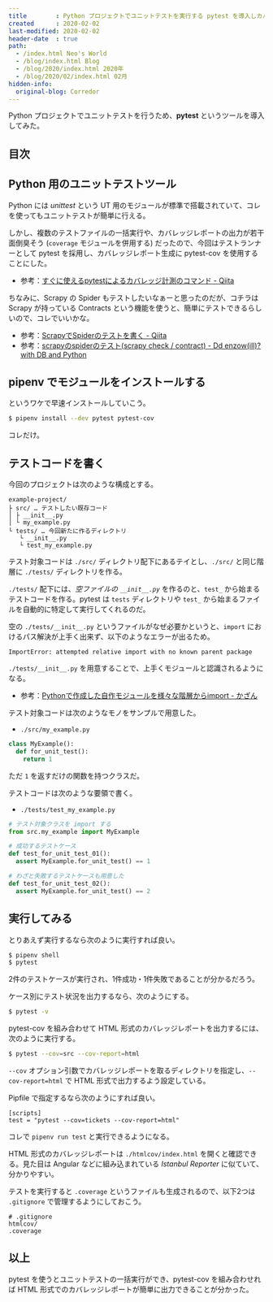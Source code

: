 ```yaml
---
title        : Python プロジェクトでユニットテストを実行する pytest を導入しカバレッジレポートを出力する
created      : 2020-02-02
last-modified: 2020-02-02
header-date  : true
path:
  - /index.html Neo's World
  - /blog/index.html Blog
  - /blog/2020/index.html 2020年
  - /blog/2020/02/index.html 02月
hidden-info:
  original-blog: Corredor
---
```


Python プロジェクトでユニットテストを行うため、**pytest** というツールを導入してみた。

## 目次

## Python 用のユニットテストツール

Python には *unittest* という UT 用のモジュールが標準で搭載されていて、コレを使ってもユニットテストが簡単に行える。

しかし、複数のテストファイルの一括実行や、カバレッジレポートの出力が若干面倒臭そう (`coverage` モジュールを併用する) だったので、今回はテストランナーとして pytest を採用し、カバレッジレポート生成に pytest-cov を使用することにした。

- 参考：[すぐに使えるpytestによるカバレッジ計測のコマンド - Qiita](https://qiita.com/kg1/items/e2fc65e4189faf50bfe6)

ちなみに、Scrapy の Spider もテストしたいなぁーと思ったのだが、コチラは Scrapy が持っている Contracts という機能を使うと、簡単にテストできるらしいので、コレでいいかな。

- 参考：[ScrapyでSpiderのテストを書く - Qiita](https://qiita.com/rhoboro/items/c11da85fb5172c2db5a6)
- 参考：[scrapyのspiderのテスト(scrapy check / contract) - Dd enzow(ill)? with DB and Python](http://www.denzow.me/entry/2018/02/27/001633)

## pipenv でモジュールをインストールする

というワケで早速インストールしていこう。

```bash
$ pipenv install --dev pytest pytest-cov
```

コレだけ。

## テストコードを書く

今回のプロジェクトは次のような構成とする。

```
example-project/
├ src/ … テストしたい既存コード
│ ├ __init__.py
│ └ my_example.py
└ tests/ … 今回新たに作るディレクトリ
   └ __init__.py
   └ test_my_example.py
```

テスト対象コードは `./src/` ディレクトリ配下にあるテイとし、`./src/` と同じ階層に `./tests/` ディレクトリを作る。

`./tests/` 配下には、*空ファイルの `__init__.py`* を作るのと、`test_` から始まるテストコードを作る。pytest は `tests` ディレクトリや `test_` から始まるファイルを自動的に特定して実行してくれるのだ。

空の `./tests/__init__.py` というファイルがなぜ必要かというと、`import` におけるパス解決が上手く出来ず、以下のようなエラーが出るため。

```
ImportError: attempted relative import with no known parent package
```

`./tests/__init__.py` を用意することで、上手くモジュールと認識されるようになる。

- 参考：[Pythonで作成した自作モジュールを様々な階層からimport - かざん](http://okuya-kazan.hatenablog.com/entry/2017/06/24/013541)

テスト対象コードは次のようなモノをサンプルで用意した。

- `./src/my_example.py`

```python
class MyExample():
  def for_unit_test():
    return 1
```

ただ `1` を返すだけの関数を持つクラスだ。

テストコードは次のような要領で書く。

- `./tests/test_my_example.py`

```python
# テスト対象クラスを import する
from src.my_example import MyExample

# 成功するテストケース
def test_for_unit_test_01():
  assert MyExample.for_unit_test() == 1

# わざと失敗するテストケースも用意した
def test_for_unit_test_02():
  assert MyExample.for_unit_test() == 2
```

## 実行してみる

とりあえず実行するなら次のように実行すれば良い。

```bash
$ pipenv shell
$ pytest
```

2件のテストケースが実行され、1件成功・1件失敗であることが分かるだろう。

ケース別にテスト状況を出力するなら、次のようにする。

```bash
$ pytest -v
```

pytest-cov を組み合わせて HTML 形式のカバレッジレポートを出力するには、次のように実行する。

```bash
$ pytest --cov=src --cov-report=html
```

`--cov` オプション引数でカバレッジレポートを取るディレクトリを指定し、`--cov-report=html` で HTML 形式で出力するよう設定している。

Pipfile で指定するなら次のようにすれば良い。

```properties
[scripts]
test = "pytest --cov=tickets --cov-report=html"
```

コレで `pipenv run test` と実行できるようになる。

HTML 形式のカバレッジレポートは `./htmlcov/index.html` を開くと確認できる。見た目は Angular などに組み込まれている *Istanbul Reporter* に似ていて、分かりやすい。

テストを実行すると `.coverage` というファイルも生成されるので、以下2つは `.gitignore` で管理するようにしておこう。

```gitignore
# .gitignore
htmlcov/
.coverage
```

## 以上

pytest を使うとユニットテストの一括実行ができ、pytest-cov を組み合わせれば HTML 形式でのカバレッジレポートが簡単に出力できることが分かった。
